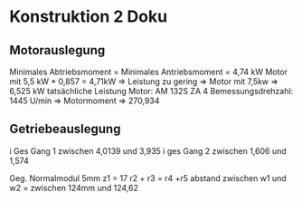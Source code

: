 # Konstruktion 2 Doku
## Motorauslegung
Minimales Abtriebsmoment = Minimales Antriebsmoment = 4,74 kW
Motor mit 5,5 kW * 0,857 = 4,71kW => Leistung zu gering
=> Motor mit 7,5kw => 6,525 kW tatsächliche Leistung
Motor: AM 132S ZA 4
Bemessungsdrehzahl: 1445 U/min => Motormoment => 270,934
## Getriebeauslegung
i Ges Gang 1 zwischen 4,0139 und 3,935
i ges Gang 2 zwischen 1,606 und 1,574

Geg. Normalmodul 5mm
z1 = 17
r2 + r3 = r4 +r5
abstand zwischen w1 und w2 = zwischen 124mm und 124,62
